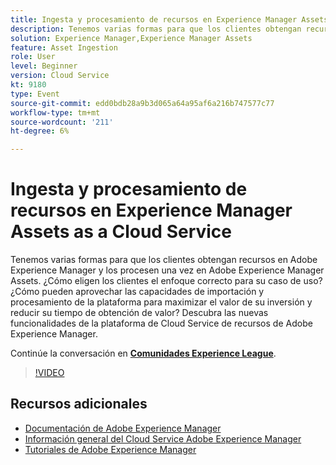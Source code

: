 ```yaml
---
title: Ingesta y procesamiento de recursos en Experience Manager Assets as a Cloud Service
description: Tenemos varias formas para que los clientes obtengan recursos en Adobe Experience Manager y los procesen una vez en Adobe Experience Manager Assets. ¿Cómo eligen los clientes el enfoque correcto para su caso de uso? ¿Cómo pueden aprovechar las capacidades de importación y procesamiento de la plataforma para maximizar el valor de su inversión y reducir su tiempo de obtención de valor? Descubra las nuevas funcionalidades de la plataforma de Cloud Service de recursos de Adobe Experience Manager.
solution: Experience Manager,Experience Manager Assets
feature: Asset Ingestion
role: User
level: Beginner
version: Cloud Service
kt: 9180
type: Event
source-git-commit: edd0bdb28a9b3d065a64a95af6a216b747577c77
workflow-type: tm+mt
source-wordcount: '211'
ht-degree: 6%

---
```


# Ingesta y procesamiento de recursos en Experience Manager Assets as a Cloud Service

Tenemos varias formas para que los clientes obtengan recursos en Adobe Experience Manager y los procesen una vez en Adobe Experience Manager Assets. ¿Cómo eligen los clientes el enfoque correcto para su caso de uso? ¿Cómo pueden aprovechar las capacidades de importación y procesamiento de la plataforma para maximizar el valor de su inversión y reducir su tiempo de obtención de valor? Descubra las nuevas funcionalidades de la plataforma de Cloud Service de recursos de Adobe Experience Manager.

Continúe la conversación en **[Comunidades Experience League](https://adobe.ly/2Zq7dlg)**.

>[!VIDEO](https://video.tv.adobe.com/v/337773/?quality=12&learn=on&hidetitle=true)

## Recursos adicionales

- [Documentación de Adobe Experience Manager ](https://experienceleague.adobe.com/docs/experience-manager-cloud-service.html?lang=es)
- [Información general del Cloud Service Adobe Experience Manager](https://experienceleague.adobe.com/docs/experience-manager-cloud-service/overview/home.html)
- [Tutoriales de Adobe Experience Manager](https://experienceleague.adobe.com/docs/experience-manager-tutorials.html)
